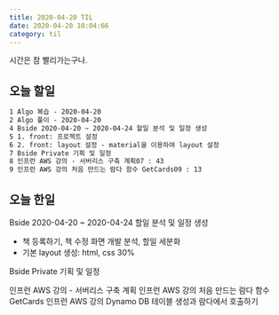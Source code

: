 ```yaml
---
title: 2020-04-20 TIL
date: 2020-04-20 10:04:66
category: til
---
```


시간은 참 빨리가는구나.

## 오늘 할일

```txt
1 Algo 복습 - 2020-04-20
2 Algo 풀이 - 2020-04-20
4 Bside 2020-04-20 ~ 2020-04-24 할일 분석 및 일정 생성
5 1. front: 프로젝트 설정
6 2. front: layout 설정 - material을 이용하여 layout 설정
7 Bside Private 기획 및 일정
8 인프런 AWS 강의 - 서버리스 구축 계획07 : 43
9 인프런 AWS 강의 처음 만드는 람다 함수 GetCards09 : 13
```

## 오늘 한일

Bside 2020-04-20 ~ 2020-04-24 할일 분석 및 일정 생성

- 책 등록하기, 책 수정 화면 개발 분석, 할일 세분화
- 기본 layout 생성: html, css 30%

Bside Private 기획 및 일정

인프런 AWS 강의 - 서버리스 구축 계획
인프런 AWS 강의 처음 만드는 람다 함수 GetCards
인프런 AWS 강의 Dynamo DB 테이블 생성과 람다에서 호출하기
